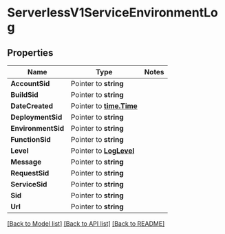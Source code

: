 # ServerlessV1ServiceEnvironmentLog

## Properties
Name | Type | Notes
------------ | ------------- | -------------
**AccountSid** | Pointer to **string** | 
**BuildSid** | Pointer to **string** | 
**DateCreated** | Pointer to [**time.Time**](time.Time.md) | 
**DeploymentSid** | Pointer to **string** | 
**EnvironmentSid** | Pointer to **string** | 
**FunctionSid** | Pointer to **string** | 
**Level** | Pointer to [**LogLevel**](log_level.md) | 
**Message** | Pointer to **string** | 
**RequestSid** | Pointer to **string** | 
**ServiceSid** | Pointer to **string** | 
**Sid** | Pointer to **string** | 
**Url** | Pointer to **string** | 

[[Back to Model list]](../README.md#documentation-for-models) [[Back to API list]](../README.md#documentation-for-api-endpoints) [[Back to README]](../README.md)


